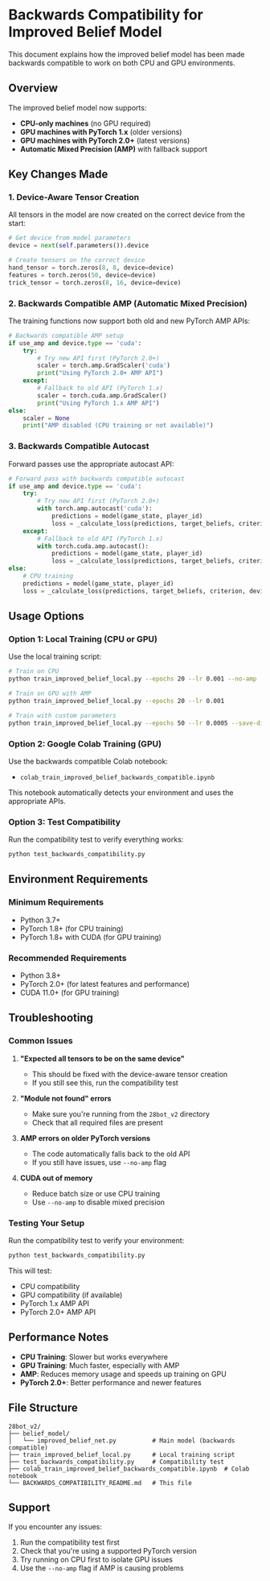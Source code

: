 # Backwards Compatibility for Improved Belief Model

This document explains how the improved belief model has been made backwards compatible to work on both CPU and GPU environments.

## Overview

The improved belief model now supports:
- **CPU-only machines** (no GPU required)
- **GPU machines with PyTorch 1.x** (older versions)
- **GPU machines with PyTorch 2.0+** (latest versions)
- **Automatic Mixed Precision (AMP)** with fallback support

## Key Changes Made

### 1. Device-Aware Tensor Creation
All tensors in the model are now created on the correct device from the start:
```python
# Get device from model parameters
device = next(self.parameters()).device

# Create tensors on the correct device
hand_tensor = torch.zeros(8, 8, device=device)
features = torch.zeros(50, device=device)
trick_tensor = torch.zeros(8, 16, device=device)
```

### 2. Backwards Compatible AMP (Automatic Mixed Precision)
The training functions now support both old and new PyTorch AMP APIs:

```python
# Backwards compatible AMP setup
if use_amp and device.type == 'cuda':
    try:
        # Try new API first (PyTorch 2.0+)
        scaler = torch.amp.GradScaler('cuda')
        print("Using PyTorch 2.0+ AMP API")
    except:
        # Fallback to old API (PyTorch 1.x)
        scaler = torch.cuda.amp.GradScaler()
        print("Using PyTorch 1.x AMP API")
else:
    scaler = None
    print("AMP disabled (CPU training or not available)")
```

### 3. Backwards Compatible Autocast
Forward passes use the appropriate autocast API:

```python
# Forward pass with backwards compatible autocast
if use_amp and device.type == 'cuda':
    try:
        # Try new API first (PyTorch 2.0+)
        with torch.amp.autocast('cuda'):
            predictions = model(game_state, player_id)
            loss = _calculate_loss(predictions, target_beliefs, criterion, device)
    except:
        # Fallback to old API (PyTorch 1.x)
        with torch.cuda.amp.autocast():
            predictions = model(game_state, player_id)
            loss = _calculate_loss(predictions, target_beliefs, criterion, device)
else:
    # CPU training
    predictions = model(game_state, player_id)
    loss = _calculate_loss(predictions, target_beliefs, criterion, device)
```

## Usage Options

### Option 1: Local Training (CPU or GPU)
Use the local training script:
```bash
# Train on CPU
python train_improved_belief_local.py --epochs 20 --lr 0.001 --no-amp

# Train on GPU with AMP
python train_improved_belief_local.py --epochs 20 --lr 0.001

# Train with custom parameters
python train_improved_belief_local.py --epochs 50 --lr 0.0005 --save-dir my_models
```

### Option 2: Google Colab Training (GPU)
Use the backwards compatible Colab notebook:
- `colab_train_improved_belief_backwards_compatible.ipynb`

This notebook automatically detects your environment and uses the appropriate APIs.

### Option 3: Test Compatibility
Run the compatibility test to verify everything works:
```bash
python test_backwards_compatibility.py
```

## Environment Requirements

### Minimum Requirements
- Python 3.7+
- PyTorch 1.8+ (for CPU training)
- PyTorch 1.8+ with CUDA (for GPU training)

### Recommended Requirements
- Python 3.8+
- PyTorch 2.0+ (for latest features and performance)
- CUDA 11.0+ (for GPU training)

## Troubleshooting

### Common Issues

1. **"Expected all tensors to be on the same device"**
   - This should be fixed with the device-aware tensor creation
   - If you still see this, run the compatibility test

2. **"Module not found" errors**
   - Make sure you're running from the `28bot_v2` directory
   - Check that all required files are present

3. **AMP errors on older PyTorch versions**
   - The code automatically falls back to the old API
   - If you still have issues, use `--no-amp` flag

4. **CUDA out of memory**
   - Reduce batch size or use CPU training
   - Use `--no-amp` to disable mixed precision

### Testing Your Setup

Run the compatibility test to verify your environment:
```bash
python test_backwards_compatibility.py
```

This will test:
- CPU compatibility
- GPU compatibility (if available)
- PyTorch 1.x AMP API
- PyTorch 2.0+ AMP API

## Performance Notes

- **CPU Training**: Slower but works everywhere
- **GPU Training**: Much faster, especially with AMP
- **AMP**: Reduces memory usage and speeds up training on GPU
- **PyTorch 2.0+**: Better performance and newer features

## File Structure

```
28bot_v2/
├── belief_model/
│   └── improved_belief_net.py          # Main model (backwards compatible)
├── train_improved_belief_local.py      # Local training script
├── test_backwards_compatibility.py     # Compatibility test
├── colab_train_improved_belief_backwards_compatible.ipynb  # Colab notebook
└── BACKWARDS_COMPATIBILITY_README.md   # This file
```

## Support

If you encounter any issues:
1. Run the compatibility test first
2. Check that you're using a supported PyTorch version
3. Try running on CPU first to isolate GPU issues
4. Use the `--no-amp` flag if AMP is causing problems

